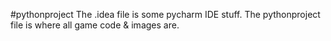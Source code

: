 #pythonproject
The .idea file is some pycharm IDE stuff.
The pythonproject file is where all game code & images are.
